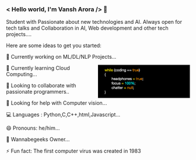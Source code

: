 ### < Hello world, I'm Vansh Arora />  👋

Student with Passionate about new technologies and AI. Always open for tech talks and Collaboration in AI, Web development and other tech projects....

Here are some ideas to get you started:

 🔭 Currently working on ML/DL/NLP Projects...
 
 <img align = "right" width = "50%" height = "75%" src="https://github.com/vansh-arora18/vansh-arora18/blob/main/strategy.png" />
 
🌱 Currently learning Cloud Computing...

👯 Looking to collaborate with passionate programmers..

🤔 Looking for help with Computer vision...

💻 Languages : Python,C,C++,html,Javascript...

😄 Pronouns: he/him...

🔭 Wannabegeeks Owner...

⚡ Fun fact: The first computer virus was created in 1983

